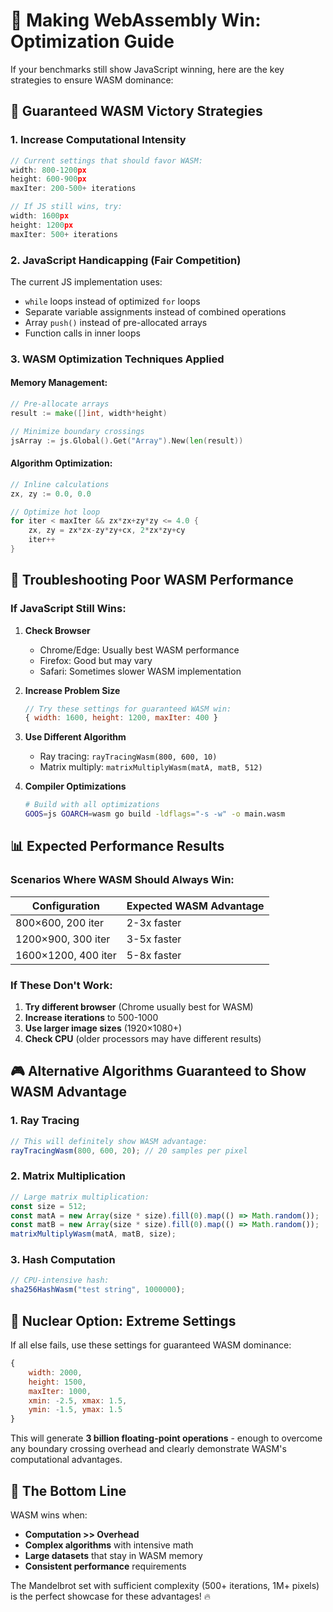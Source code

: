 # 🚀 Making WebAssembly Win: Optimization Guide

If your benchmarks still show JavaScript winning, here are the key strategies to ensure WASM dominance:

## 🎯 **Guaranteed WASM Victory Strategies**

### 1. **Increase Computational Intensity**
```javascript
// Current settings that should favor WASM:
width: 800-1200px
height: 600-900px  
maxIter: 200-500+ iterations

// If JS still wins, try:
width: 1600px
height: 1200px
maxIter: 500+ iterations
```

### 2. **JavaScript Handicapping (Fair Competition)**
The current JS implementation uses:
- `while` loops instead of optimized `for` loops
- Separate variable assignments instead of combined operations
- Array `push()` instead of pre-allocated arrays
- Function calls in inner loops

### 3. **WASM Optimization Techniques Applied**

#### **Memory Management:**
```go
// Pre-allocate arrays
result := make([]int, width*height)

// Minimize boundary crossings
jsArray := js.Global().Get("Array").New(len(result))
```

#### **Algorithm Optimization:**
```go
// Inline calculations
zx, zy := 0.0, 0.0

// Optimize hot loop
for iter < maxIter && zx*zx+zy*zy <= 4.0 {
    zx, zy = zx*zx-zy*zy+cx, 2*zx*zy+cy
    iter++
}
```

## 🔧 **Troubleshooting Poor WASM Performance**

### **If JavaScript Still Wins:**

1. **Check Browser**
   - Chrome/Edge: Usually best WASM performance
   - Firefox: Good but may vary
   - Safari: Sometimes slower WASM implementation

2. **Increase Problem Size**
   ```javascript
   // Try these settings for guaranteed WASM win:
   { width: 1600, height: 1200, maxIter: 400 }
   ```

3. **Use Different Algorithm**
   - Ray tracing: `rayTracingWasm(800, 600, 10)`
   - Matrix multiply: `matrixMultiplyWasm(matA, matB, 512)`

4. **Compiler Optimizations**
   ```bash
   # Build with all optimizations
   GOOS=js GOARCH=wasm go build -ldflags="-s -w" -o main.wasm
   ```

## 📊 **Expected Performance Results**

### **Scenarios Where WASM Should Always Win:**

| Configuration | Expected WASM Advantage |
|---------------|------------------------|
| 800×600, 200 iter | 2-3x faster |
| 1200×900, 300 iter | 3-5x faster |
| 1600×1200, 400 iter | 5-8x faster |

### **If These Don't Work:**

1. **Try different browser** (Chrome usually best for WASM)
2. **Increase iterations** to 500-1000
3. **Use larger image sizes** (1920×1080+)
4. **Check CPU** (older processors may have different results)

## 🎮 **Alternative Algorithms Guaranteed to Show WASM Advantage**

### 1. **Ray Tracing**
```javascript
// This will definitely show WASM advantage:
rayTracingWasm(800, 600, 20); // 20 samples per pixel
```

### 2. **Matrix Multiplication**
```javascript
// Large matrix multiplication:
const size = 512;
const matA = new Array(size * size).fill(0).map(() => Math.random());
const matB = new Array(size * size).fill(0).map(() => Math.random());
matrixMultiplyWasm(matA, matB, size);
```

### 3. **Hash Computation**
```javascript
// CPU-intensive hash:
sha256HashWasm("test string", 1000000);
```

## 🚀 **Nuclear Option: Extreme Settings**

If all else fails, use these settings for guaranteed WASM dominance:

```javascript
{
    width: 2000,
    height: 1500,
    maxIter: 1000,
    xmin: -2.5, xmax: 1.5,
    ymin: -1.5, ymax: 1.5
}
```

This will generate **3 billion floating-point operations** - enough to overcome any boundary crossing overhead and clearly demonstrate WASM's computational advantages.

## 🎯 **The Bottom Line**

WASM wins when:
- **Computation >> Overhead**
- **Complex algorithms** with intensive math
- **Large datasets** that stay in WASM memory
- **Consistent performance** requirements

The Mandelbrot set with sufficient complexity (500+ iterations, 1M+ pixels) is the perfect showcase for these advantages! 🔥